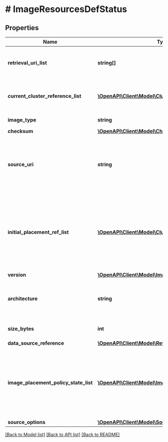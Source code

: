 # # ImageResourcesDefStatus

## Properties

Name | Type | Description | Notes
------------ | ------------- | ------------- | -------------
**retrieval_uri_list** | **string[]** | List of URIs where the raw image data can be accessed. | [optional]
**current_cluster_reference_list** | [**\OpenAPI\Client\Model\ClusterReference[]**](ClusterReference.md) | List of clusters where image is currently present. | [optional]
**image_type** | **string** | The type of image. | [optional]
**checksum** | [**\OpenAPI\Client\Model\Checksum**](Checksum.md) |  | [optional]
**source_uri** | **string** | The source URI points at the location of a the source image which is used to create/update image. | [optional]
**initial_placement_ref_list** | [**\OpenAPI\Client\Model\ClusterReference[]**](ClusterReference.md) | List of clusters where image is requested to be placed at time of creation. This argument will not be honored at time of update. | [optional]
**version** | [**\OpenAPI\Client\Model\ImageVersionStatus**](ImageVersionStatus.md) |  | [optional]
**architecture** | **string** | The supported CPU architecture for a disk image. | [optional]
**size_bytes** | **int** | The size of the image in bytes. | [optional]
**data_source_reference** | [**\OpenAPI\Client\Model\Reference**](Reference.md) |  | [optional]
**image_placement_policy_state_list** | [**\OpenAPI\Client\Model\ImagePlacementPolicyState[]**](ImagePlacementPolicyState.md) | A single image could get multiple policies applied to it. In such cases, each policy state is shown as an element of this list. | [optional]
**source_options** | [**\OpenAPI\Client\Model\SourceOptions**](SourceOptions.md) |  | [optional]

[[Back to Model list]](../../README.md#models) [[Back to API list]](../../README.md#endpoints) [[Back to README]](../../README.md)
